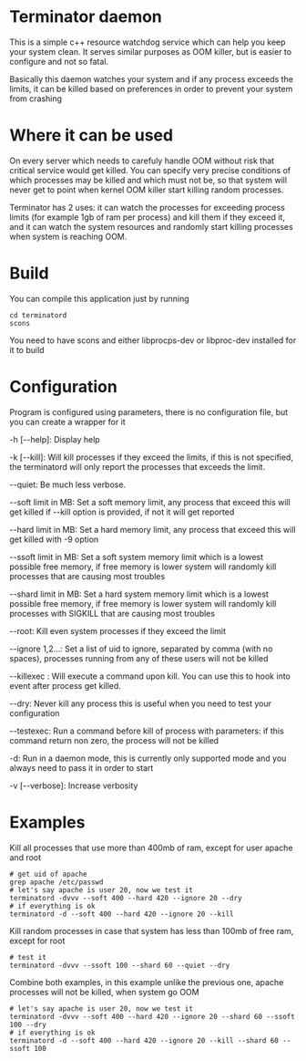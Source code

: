 Terminator daemon
==================

This is a simple c++ resource watchdog service which can help you keep your system clean. It serves similar
purposes as OOM killer, but is easier to configure and not so fatal.

Basically this daemon watches your system and if any process exceeds the limits, it can be
killed based on preferences in order to prevent your system from crashing


Where it can be used
=====================

On every server which needs to carefuly handle OOM without risk that critical service would get killed.
You can specify very precise conditions of which processes may be killed and which must not be,
so that system will never get to point when kernel OOM killer start killing random processes.

Terminator has 2 uses: it can watch the processes for exceeding process limits (for example 1gb of ram
per process) and kill them if they exceed it, and it can watch the system resources and randomly
start killing processes when system is reaching OOM.


Build
======
You can compile this application just by running

```
cd terminatord
scons
```

You need to have scons and either libprocps-dev or libproc-dev installed for it to build

Configuration
==============
Program is configured using parameters, there is no configuration file, but you can create a wrapper for it

 -h [--help]: Display help

 -k [--kill]: Will kill processes if they exceed the limits, if this is not specified, the terminatord will only
              report the processes that exceeds the limit.

 --quiet: Be much less verbose.

 --soft limit in MB: Set a soft memory limit, any process that exceed this will get killed if --kill option
                     is provided, if not it will get reported

 --hard limit in MB: Set a hard memory limit, any process that exceed this will get killed with -9 option

 --ssoft limit in MB: Set a soft system memory limit which is a lowest possible free memory, if free memory is lower
                      system will randomly kill processes that are causing most troubles

 --shard limit in MB: Set a hard system memory limit which is a lowest possible free memory, if free memory is lower
                      system will randomly kill processes with SIGKILL that are causing most troubles

 --root: Kill even system processes if they exceed the limit

 --ignore 1,2...: Set a list of uid to ignore, separated by comma (with no spaces), processes running from any of
                  these users will not be killed

 --killexec <path to executable>: Will execute a command upon kill. You can use this to hook into event after process
                                  get killed.

 --dry: Never kill any process this is useful when you need to test your configuration

 --testexec: Run a command before kill of process with parameters: <pid> <cmd> <userid> <memoryused in KB> <memory free in bytes>
             if this command return non zero, the process will not be killed

 -d: Run in a daemon mode, this is currently only supported mode and you always need to pass it in order to start

 -v [--verbose]: Increase verbosity



Examples
=========

Kill all processes that use more than 400mb of ram, except for user apache and root


    # get uid of apache
    grep apache /etc/passwd
    # let's say apache is user 20, now we test it
    terminatord -dvvv --soft 400 --hard 420 --ignore 20 --dry
    # if everything is ok
    terminatord -d --soft 400 --hard 420 --ignore 20 --kill


Kill random processes in case that system has less than 100mb of free ram, except for root

    # test it
    terminatord -dvvv --ssoft 100 --shard 60 --quiet --dry


Combine both examples, in this example unlike the previous one, apache processes will not be killed,
when system go OOM

    # let's say apache is user 20, now we test it
    terminatord -dvvv --soft 400 --hard 420 --ignore 20 --shard 60 --ssoft 100 --dry
    # if everything is ok
    terminatord -d --soft 400 --hard 420 --ignore 20 --kill --shard 60 --ssoft 100
